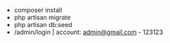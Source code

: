 - composer install
- php artisan migrate
- php artisan db:seed
- /admin/login | account: admin@gmail.com - 123123